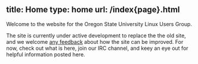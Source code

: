 title: Home
type: home
url: /index{page}.html
---
Welcome to the website for the Oregon State University Linux Users Group.

The site is currently under active development to replace the the old site,
and we welcome [any feedback][gh-issues] about how the site can be improved.
For now, check out what is here, join our IRC channel, and keey an eye out
for helpful information posted here.

[gh-issues]: https://github.com/OSULUG/OSULUG-Website/issues
